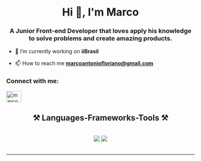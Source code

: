 <h1 align="center">Hi 👋, I'm Marco</h1>
<h3 align="center">A Junior Front-end Developer that loves apply his knowledge to solve problems and create amazing products.</h3>

- 🔭 I’m currently working on **iiBrasil**

- 📫 How to reach me **marcoantoniofloriano@gmail.com**

<h3 align="left">Connect with me:</h3>
<p align="left">
<a href="https://linkedin.com/in/marcogadelha" target="blank"><img align="center" src="https://raw.githubusercontent.com/rahuldkjain/github-profile-readme-generator/master/src/images/icons/Social/linked-in-alt.svg" alt="marcogadelha" height="30" width="40" /></a>
</p>

<h2 align="center">⚒️ Languages-Frameworks-Tools ⚒️</h2>
<br/>
<div align="center">
    <img src="https://skillicons.dev/icons?i=html,css,javascript,php,vue,laravel,git" />
    <img src="https://skillicons.dev/icons?i=mysql,postgresql,figma" /><br>
</div>

<br/>
<hr/>
